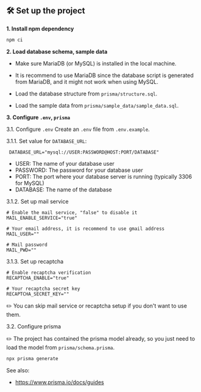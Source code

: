## 🛠️ Set up the project

**1. Install npm dependency**
```bash
npm ci
```

**2. Load database schema, sample data**
* Make sure MariaDB (or MySQL) is installed in the local machine.
* It is recommend to use MariaDB since the database script is generated from MariaDB, and it might not work when using MySQL.

* Load the database structure from `prisma/structure.sql`.
* Load the sample data from `prisma/sample_data/sample_data.sql`.

**3. Configure `.env`, `prisma`**

3.1. Configure `.env`
Create an `.env` file from `.env.example`.

3.1.1. Set value for `DATABASE_URL`:

```
 DATABASE_URL="mysql://USER:PASSWORD@HOST:PORT/DATABASE"
```

* USER: The name of your database user
* PASSWORD: The password for your database user
* PORT: The port where your database server is running (typically 3306 for MySQL)
* DATABASE: The name of the database


3.1.2. Set up mail service

```
# Enable the mail service, "false" to disable it
MAIL_ENABLE_SERVICE="true" 	

# Your email address, it is recommend to use gmail address 
MAIL_USER=""			

# Mail password
MAIL_PWD=""
```

3.1.3. Set up recaptcha

```
# Enable recaptcha verification
RECAPTCHA_ENABLE="true"

# Your recaptcha secret key
RECAPTCHA_SECRET_KEY=""

```

✏️ You can skip mail service or recaptcha setup if you don't want to use them.

3.2. Configure prisma

✏️ The project has contained the prisma model already, so you just need to load the model from `prisma/schema.prisma`.

```bash
npx prisma generate 
```

See also: 
* https://www.prisma.io/docs/guides